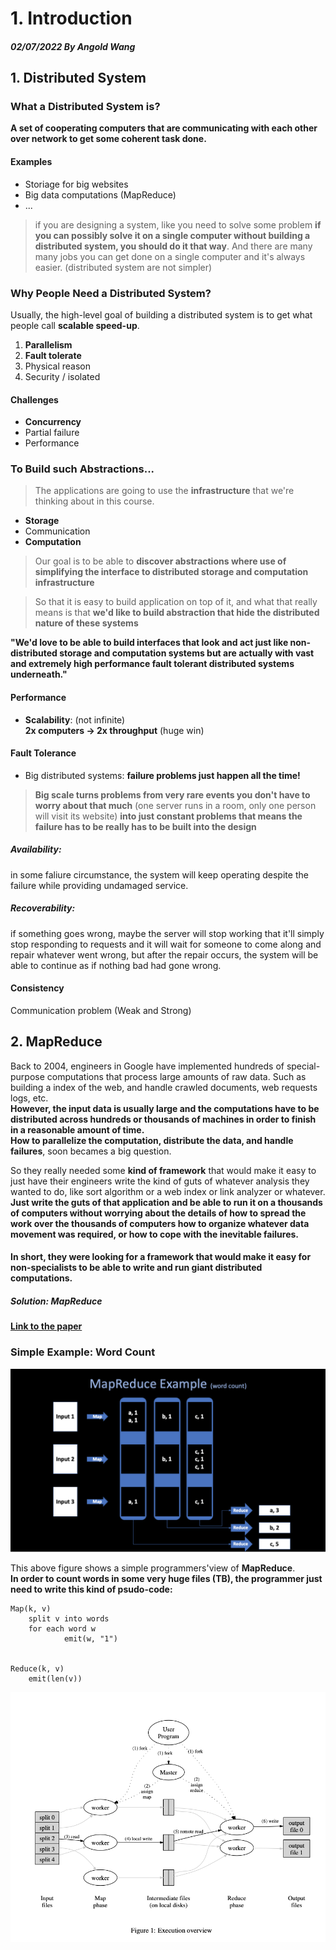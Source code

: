 # 1. Introduction
##### 02/07/2022 By Angold Wang

## 1. Distributed System
### What a Distributed System is?
**A set of cooperating computers that are communicating with each other over network to get some coherent task done.**

#### Examples
* Storiage for big websites
* Big data computations (MapReduce)
* ...

> if you are designing a system, like you need to solve some problem **if you can possibly solve it on a single computer without building a distributed system, you should do it that way**. And there are many many jobs you can get done on a single computer and it's always easier. (distributed system are not simpler)

### Why People Need a Distributed System?

Usually, the high-level goal of building a distributed system is to get what people call **scalable speed-up**.

1. **Parallelism**
2. **Fault tolerate**
3. Physical reason
4. Security / isolated

#### Challenges
* **Concurrency**
* Partial failure
* Performance


### To Build such Abstractions...

> The applications are going to use the **infrastructure** that we're thinking about in this course.

* **Storage**
* Communication
* **Computation**

> Our goal is to be able to **discover abstractions where use of simplifying the interface to distributed storage and computation infrastructure**

> So that it is easy to build application on top of it, and what that really means is that **we'd like to build abstraction that hide the distributed nature of these systems**

**"We'd love to be able to build interfaces that look and act just like non-distributed storage and computation systems but are actually with vast and extremely high performance fault tolerant distributed systems underneath."**
 

#### Performance

* **Scalability**: (not infinite)<br>
**2x computers -> 2x throughput** (huge win)

#### Fault Tolerance

* Big distributed systems: **failure problems just happen all the time!**

> **Big scale turns problems from very rare events you don't have to worry about that much** (one server runs in a room, only one person will visit its website) **into just constant problems that means the failure has to be really has to be built into the design**


##### Availability: 
in some faliure circumstance, the system will keep operating despite the failure while providing undamaged service.
##### Recoverability: 
if something goes wrong, maybe the server will stop working that it'll simply stop responding to requests and it will wait for someone to come along and repair whatever went wrong, but after the repair occurs, the system will be able to continue as if nothing bad had gone wrong.


#### Consistency

Communication problem (Weak and Strong)


## 2. MapReduce

Back to 2004, engineers in Google have implemented hundreds of special-purpose computations that process large amounts of raw data. Such as building a index of the web, and handle crawled documents, web requests logs, etc.<br>
**However, the input data is usually large and the computations have to be distributed across hundreds or thousands of machines in order to finish in a reasonable amount of time.**<br> 
**How to parallelize the computation, distribute the data, and handle failures**, soon becames a big question.<br>

So they really needed some **kind of framework** that would make it easy to just have their engineers write the kind of guts of whatever analysis they wanted to do, like sort algorithm or a web index or link analyzer or whatever. <br>
**Just write the guts of that application and be able to run it on a thousands of computers without worrying about the details of how to spread the work over the thousands of computers how to organize whatever data movement was required, or how to cope with the inevitable failures.**


#### In short, they were looking for a framework that would make it easy for non-specialists to be able to write and run giant distributed computations.


##### Solution: MapReduce 
**[Link to the paper](papers/mapreduce.pdf)**

### Simple Example: Word Count

![mapreduceex](Sources/mapreduceex.png)

This above figure shows a simple programmers'view of **MapReduce**.<br>
**In order to count words in some very huge files (TB), the programmer just need to write this kind of psudo-code:**
```
Map(k, v)
    split v into words
    for each word w
            emit(w, "1")


Reduce(k, v)
    emit(len(v))
```


![mapreduce](Sources/mapreduce.png)





















